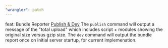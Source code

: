 ```yaml
---
"wrangler": patch
---
```


feat: Bundle Reporter [Publish & Dev](https://github.com/cloudflare/wrangler2/issues/405#issuecomment-1156762297)
The `publish` command will output a message of the "total upload"
which includes script + modules showing the original size versus gzip size.
The `dev` command will output the bundle report once on initial server startup, for current implemenation.
